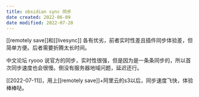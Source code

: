```yaml
---
title: obsidian sync 同步
date created: 2022-06-09
date modified: 2022-07-20
---
```


[[remotely save]]和[[livesync]] 各有优劣，前者实时性差且插件同步体验差，但简单方便。后者需要折腾太长时间。

中文论坛 ryooo 说官方的同步，实时性很强，但是因为是一条条同步的，所以首次同步速度也会很慢。倒没有服务器地域问题，延迟还行。

[[2022-07-11]]，用上[[remotely save]]+阿里云的s3以后，同步速度飞快，体验棒棒哒。
